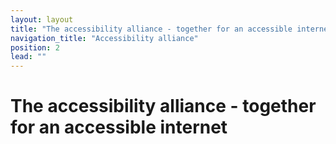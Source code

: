 ```yaml
---
layout: layout
title: "The accessibility alliance - together for an accessible internet"
navigation_title: "Accessibility alliance"
position: 2
lead: ""
---
```


# The accessibility alliance - together for an accessible internet

